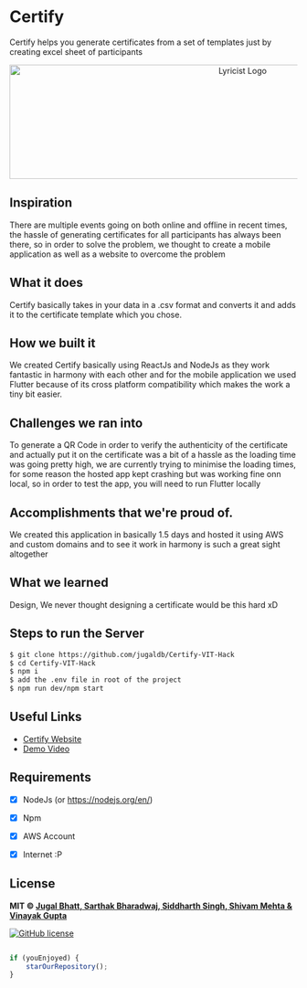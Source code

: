 # Certify

Certify helps you generate certificates from a set of templates just by creating excel sheet of participants

<p align="center">
<a href="https://certify.jugaldb.com">
<img src="https://certify-hax.s3.ap-south-1.amazonaws.com/certify.png" width="800px" height="200px" alt="Lyricist Logo"/>
</a>
</p>



## Inspiration
There are multiple events going on both online and offline in recent times, the hassle of generating certificates for all participants has always been there, so in order to solve the problem, we thought to create a mobile application as well as a website to overcome the problem

## What it does
Certify basically takes in your data in a .csv format and converts it and adds it to the certificate template which you chose.

## How we built it
We created Certify basically using ReactJs and NodeJs as they work fantastic in harmony with each other and for the mobile application we used Flutter because of its cross platform compatibility which makes the work a tiny bit easier.

## Challenges we ran into
To generate a QR Code in order to verify the authenticity of the certificate and actually put it on the certificate was a bit of a hassle as the loading time was going pretty high, we are currently trying to minimise the loading times, for some reason the hosted app kept crashing but was working fine onn local, so in order to test the app, you will need to run Flutter locally

## Accomplishments that we're proud of.
We created this application in basically 1.5 days and hosted it using AWS and custom domains and to see it work in harmony is such a great sight altogether

## What we learned
Design, We never thought designing a certificate would be this hard xD

## Steps to run the Server
```bash
$ git clone https://github.com/jugaldb/Certify-VIT-Hack
$ cd Certify-VIT-Hack
$ npm i
$ add the .env file in root of the project
$ npm run dev/npm start
```

## Useful Links
- [Certify Website](https://certify.jugaldb.com)
- [Demo Video](https://vimeo.com/449633557)

## Requirements
-  [x] NodeJs (or https://nodejs.org/en/)
-  [x] Npm
-  [x] AWS Account
-  [x] Internet :P 


## License

**MIT &copy; [Jugal Bhatt, Sarthak Bharadwaj, Siddharth Singh, Shivam Mehta & Vinayak Gupta](https://github.com/jugaldb/Certify-VIT-Hack/blob/master/LICENSE)**

[![GitHub license](https://img.shields.io/github/license/jugaldb/Certify-VIT-Hack?style=social&logo=github)](https://github.com/jugaldb/Certify-VIT-Hack/blob/master/LICENSE)


```javascript

if (youEnjoyed) {
    starOurRepository();
}

```